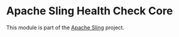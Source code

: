# Apache Sling Health Check Core

This module is part of the [Apache Sling](https://sling.apache.org) project.
